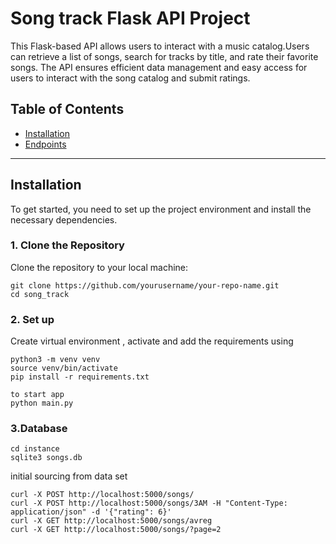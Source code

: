 # Song track Flask API Project

This Flask-based API allows users to interact with a music catalog.Users can retrieve a list of songs, search for tracks by title, and rate their favorite songs. The API ensures efficient data management and easy access for users to interact with the song catalog and submit ratings.

## Table of Contents
- [Installation](#installation)
- [Endpoints](#endpoints)
---

## Installation

To get started, you need to set up the project environment and install the necessary dependencies.

### 1. Clone the Repository

Clone the repository to your local machine:

```
git clone https://github.com/yourusername/your-repo-name.git
cd song_track
```

### 2. Set up

Create virtual environment , activate and add the requirements  using 
```
python3 -m venv venv
source venv/bin/activate
pip install -r requirements.txt

to start app
python main.py
```

### 3.Database

```
cd instance
sqlite3 songs.db

```
initial sourcing from data set

```
curl -X POST http://localhost:5000/songs/
curl -X POST http://localhost:5000/songs/3AM -H "Content-Type: application/json" -d '{"rating": 6}'
curl -X GET http://localhost:5000/songs/avreg
curl -X GET http://localhost:5000/songs/?page=2 

```
